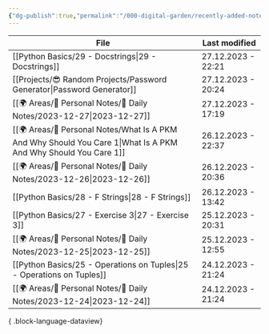 ```yaml
---
{"dg-publish":true,"permalink":"/000-digital-garden/recently-added-notes/","dgPassFrontmatter":true,"noteIcon":"3","created":"2023-12-14T09:08:44.430+05:30","updated":"2023-12-14T09:12:52.432+05:30"}
---
```


| File                                                                                                               | Last modified      |
| ------------------------------------------------------------------------------------------------------------------ | ------------------ |
| [[Python Basics/29 - Docstrings\|29 - Docstrings]]                                                              | 27.12.2023 - 22:21 |
| [[Projects/😎 Random Projects/Password Generator\|Password Generator]]                                          | 27.12.2023 - 20:24 |
| [[🌍 Areas/📧 Personal Notes/📓 Daily Notes/2023-12-27\|2023-12-27]]                                            | 27.12.2023 - 17:19 |
| [[🌍 Areas/📧 Personal Notes/What Is A PKM And Why Should You Care 1\|What Is A PKM And Why Should You Care 1]] | 26.12.2023 - 22:37 |
| [[🌍 Areas/📧 Personal Notes/📓 Daily Notes/2023-12-26\|2023-12-26]]                                            | 26.12.2023 - 20:36 |
| [[Python Basics/28 - F Strings\|28 - F Strings]]                                                                | 26.12.2023 - 13:42 |
| [[Python Basics/27 - Exercise 3\|27 - Exercise 3]]                                                              | 25.12.2023 - 20:31 |
| [[🌍 Areas/📧 Personal Notes/📓 Daily Notes/2023-12-25\|2023-12-25]]                                            | 25.12.2023 - 12:55 |
| [[Python Basics/25 - Operations on Tuples\|25 - Operations on Tuples]]                                          | 24.12.2023 - 21:24 |
| [[🌍 Areas/📧 Personal Notes/📓 Daily Notes/2023-12-24\|2023-12-24]]                                            | 24.12.2023 - 21:24 |

{ .block-language-dataview}